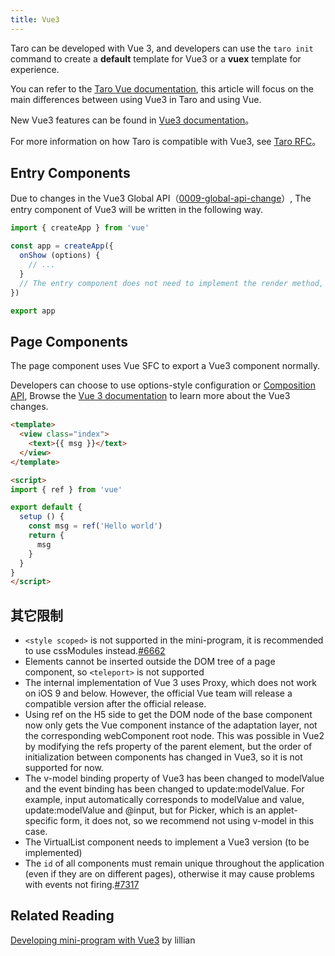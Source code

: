 ```yaml
---
title: Vue3
---
```


Taro can be developed with Vue 3, and developers can use the `taro init` command to create a **default** template for Vue3 or a **vuex** template for experience.

You can refer to the [Taro Vue documentation](./vue.md), this article will focus on the main differences between using Vue3 in Taro and using Vue.

New Vue3 features can be found in  [Vue3 documentation](https://v3.vuejs.org/guide/migration/introduction.html#notable-new-features)。

For more information on how Taro is compatible with Vue3, see [Taro RFC](https://github.com/NervJS/taro-rfcs/blob/master/rfcs/0001-vue-3-support.md)。

## Entry Components

Due to changes in the Vue3 Global API（[0009-global-api-change](https://github.com/vuejs/rfcs/blob/master/active-rfcs/0009-global-api-change.md)）, The entry component of Vue3 will be written in the following way.

```js title="src/app.js"
import { createApp } from 'vue'

const app = createApp({
  onShow (options) {
    // ...
  }
  // The entry component does not need to implement the render method, and even if it does, it will be overridden by taro.
})

export app
```

## Page Components

The page component uses Vue SFC to export a Vue3 component normally.

Developers can choose to use options-style configuration or [Composition API](https://v3.vuejs.org/guide/composition-api-introduction.html), Browse the  [Vue 3 documentation](https://v3.vuejs.org/) to learn more about the Vue3 changes.

```html
<template>
  <view class="index">
    <text>{{ msg }}</text>
  </view>
</template>

<script>
import { ref } from 'vue'

export default {
  setup () {
    const msg = ref('Hello world')
    return {
      msg
    }
  }
}
</script>
```

## 其它限制

* `<style scoped>` is not supported in the mini-program, it is recommended to use cssModules instead.[#6662](https://github.com/NervJS/taro/issues/6662)
* Elements cannot be inserted outside the DOM tree of a page component, so `<teleport>` is not supported
* The internal implementation of Vue 3 uses Proxy, which does not work on iOS 9 and below. However, the official Vue team will release a compatible version after the official release.
* Using ref on the H5 side to get the DOM node of the base component now only gets the Vue component instance of the adaptation layer, not the corresponding webComponent root node. This was possible in Vue2 by modifying the refs property of the parent element, but the order of initialization between components has changed in Vue3, so it is not supported for now.
* The v-model binding property of Vue3 has been changed to modelValue and the event binding has been changed to update:modelValue. For example, input automatically corresponds to modelValue and value, update:modelValue and @input, but for Picker, which is an applet-specific form, it does not, so we recommend not using v-model in this case.
* The VirtualList component needs to implement a Vue3 version (to be implemented)
* The `id` of all components must remain unique throughout the application (even if they are on different pages), otherwise it may cause problems with events not firing.[#7317](https://github.com/NervJS/taro/issues/7317)


## Related Reading

[Developing mini-program with Vue3](https://taro-club.jd.com/topic/2267/%E4%BD%BF%E7%94%A8-vue3-%E5%BC%80%E5%8F%91%E5%B0%8F%E7%A8%8B%E5%BA%8F) by lillian
